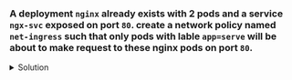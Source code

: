 ### A deployment `nginx` already exists with 2 pods and a service `ngx-svc` exposed on port `80`. create a network policy named `net-ingress` such that only pods with lable `app=serve` will be about to make request to these nginx pods on port `80`.

<details><summary>Solution</summary>
  <p>

```bash
# Define the NetworkPolicy YAML
apiVersion: networking.k8s.io/v1
kind: NetworkPolicy
metadata:
  name: net-ingress
  namespace: default
spec:
  podSelector:
    matchLabels:
      app: nginx
  policyTypes:
  - Ingress
  ingress:
  - from:
    - podSelector:
        matchLabels:
          app: serve
    ports:
    - protocol: TCP
      port: 80

# Apply the NetworkPolicy
kubectl create -f network-policy.yaml
```

  </p>
</details>